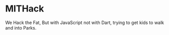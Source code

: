 # MITHack
We Hack the Fat, But with JavaScript not with Dart, trying to get kids to walk and into Parks. 
